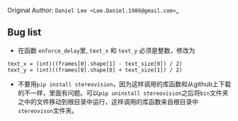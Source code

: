 Original Author: `Daniel Lee <Lee.Daniel.1986@gmail.com>`_

## Bug list

- 在函数 `enforce_delay`里, `text_x` 和 `text_y` 必须是整数，修改为
```
text_x = (int)((frames[0].shape[1] - text_size[0]) / 2)
text_y = (int)((frames[0].shape[0] + text_size[1]) / 2)
```
- 不要用`pip install stereovision`，因为这样调用的库函数和从github上下载的不一样，里面有问题。可以`pip uninstall stereovision`之后将`bin`文件夹之中的文件移动到根目录中运行，这样调用的库函数来自根目录中`stereovison`文件夹。
